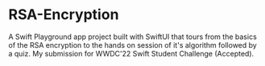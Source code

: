 # RSA-Encryption
A Swift Playground app project built with SwiftUI that tours from the basics of the RSA encryption to the hands on session of it's algorithm followed by a quiz. My submission for WWDC'22 Swift Student Challenge (Accepted).
